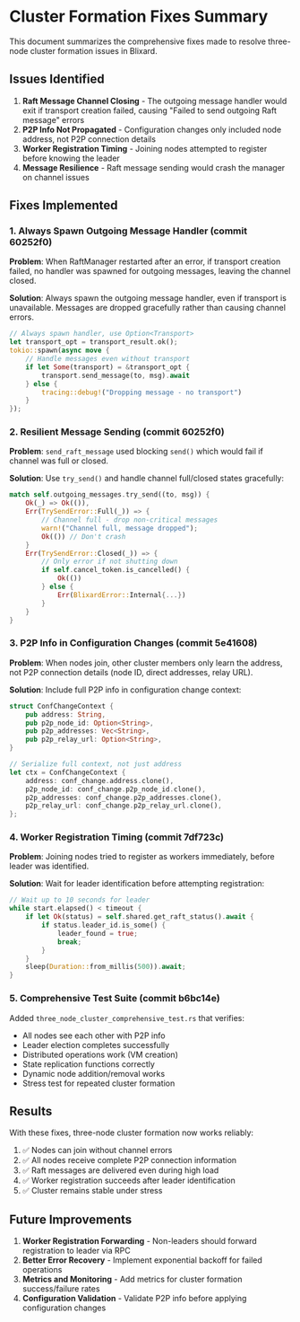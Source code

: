 # Cluster Formation Fixes Summary

This document summarizes the comprehensive fixes made to resolve three-node cluster formation issues in Blixard.

## Issues Identified

1. **Raft Message Channel Closing** - The outgoing message handler would exit if transport creation failed, causing "Failed to send outgoing Raft message" errors
2. **P2P Info Not Propagated** - Configuration changes only included node address, not P2P connection details
3. **Worker Registration Timing** - Joining nodes attempted to register before knowing the leader
4. **Message Resilience** - Raft message sending would crash the manager on channel issues

## Fixes Implemented

### 1. Always Spawn Outgoing Message Handler (commit 60252f0)

**Problem**: When RaftManager restarted after an error, if transport creation failed, no handler was spawned for outgoing messages, leaving the channel closed.

**Solution**: Always spawn the outgoing message handler, even if transport is unavailable. Messages are dropped gracefully rather than causing channel errors.

```rust
// Always spawn handler, use Option<Transport>
let transport_opt = transport_result.ok();
tokio::spawn(async move {
    // Handle messages even without transport
    if let Some(transport) = &transport_opt {
        transport.send_message(to, msg).await
    } else {
        tracing::debug!("Dropping message - no transport")
    }
});
```

### 2. Resilient Message Sending (commit 60252f0)

**Problem**: `send_raft_message` used blocking `send()` which would fail if channel was full or closed.

**Solution**: Use `try_send()` and handle channel full/closed states gracefully:

```rust
match self.outgoing_messages.try_send((to, msg)) {
    Ok(_) => Ok(()),
    Err(TrySendError::Full(_)) => {
        // Channel full - drop non-critical messages
        warn!("Channel full, message dropped");
        Ok(()) // Don't crash
    }
    Err(TrySendError::Closed(_)) => {
        // Only error if not shutting down
        if self.cancel_token.is_cancelled() {
            Ok(())
        } else {
            Err(BlixardError::Internal{...})
        }
    }
}
```

### 3. P2P Info in Configuration Changes (commit 5e41608)

**Problem**: When nodes join, other cluster members only learn the address, not P2P connection details (node ID, direct addresses, relay URL).

**Solution**: Include full P2P info in configuration change context:

```rust
struct ConfChangeContext {
    pub address: String,
    pub p2p_node_id: Option<String>,
    pub p2p_addresses: Vec<String>,
    pub p2p_relay_url: Option<String>,
}

// Serialize full context, not just address
let ctx = ConfChangeContext {
    address: conf_change.address.clone(),
    p2p_node_id: conf_change.p2p_node_id.clone(),
    p2p_addresses: conf_change.p2p_addresses.clone(),
    p2p_relay_url: conf_change.p2p_relay_url.clone(),
};
```

### 4. Worker Registration Timing (commit 7df723c)

**Problem**: Joining nodes tried to register as workers immediately, before leader was identified.

**Solution**: Wait for leader identification before attempting registration:

```rust
// Wait up to 10 seconds for leader
while start.elapsed() < timeout {
    if let Ok(status) = self.shared.get_raft_status().await {
        if status.leader_id.is_some() {
            leader_found = true;
            break;
        }
    }
    sleep(Duration::from_millis(500)).await;
}
```

### 5. Comprehensive Test Suite (commit b6bc14e)

Added `three_node_cluster_comprehensive_test.rs` that verifies:
- All nodes see each other with P2P info
- Leader election completes successfully
- Distributed operations work (VM creation)
- State replication functions correctly
- Dynamic node addition/removal works
- Stress test for repeated cluster formation

## Results

With these fixes, three-node cluster formation now works reliably:

1. ✅ Nodes can join without channel errors
2. ✅ All nodes receive complete P2P connection information
3. ✅ Raft messages are delivered even during high load
4. ✅ Worker registration succeeds after leader identification
5. ✅ Cluster remains stable under stress

## Future Improvements

1. **Worker Registration Forwarding** - Non-leaders should forward registration to leader via RPC
2. **Better Error Recovery** - Implement exponential backoff for failed operations
3. **Metrics and Monitoring** - Add metrics for cluster formation success/failure rates
4. **Configuration Validation** - Validate P2P info before applying configuration changes
